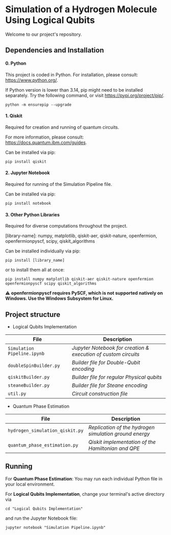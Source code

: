 # Simulation of a Hydrogen Molecule Using Logical Qubits

Welcome to our project's repository.



## Dependencies and Installation

#### 0. Python
This project is coded in Python. For installation, please consult: https://www.python.org/.

If Python version is lower than 3.14, pip might need to be installed separately. Try the following command, or visit https://pypi.org/project/pip/.
```
python -m ensurepip --upgrade
```

#### 1. Qiskit
Required for creation and running of quantum circuits.

For more information, please consult: https://docs.quantum.ibm.com/guides.

Can be installed via pip:
```
pip install qiskit
```

#### 2. Jupyter Notebook
Required for running of the Simulation Pipeline file.

Can be installed via pip:
```
pip install notebook
```

#### 3. Other Python Libraries
Required for diverse computations throughout the project.

[library-name]: numpy, matplotlib, qiskit-aer, qiskit-nature, openfermion, openfermionpyscf, scipy, qiskit_algorithms 

Can be installed individually via pip:
```
pip install [library_name]
```
or to install them all at once:
```
pip install numpy matplotlib qiskit-aer qiskit-nature openfermion openfermionpyscf scipy qiskit_algorithms 
```

⚠️ **openfermionpyscf requires PySCF, which is not supported natively on Windows. Use the Windows Subsystem for Linux.**

## Project structure

- Logical Qubits Implementation

| File | Description |
|------|------------|
| `Simulation Pipeline.ipynb` | *Jupyter Notebook for creation & execution of custom circuits* |
| `doubleSpinBuilder.py` | *Builder file for Double-Qubit encoding* |
| `qiskitBuilder.py` | *Builder file for regular Physical qubits* |
| `steaneBuilder.py` | *Builder file for Steane encoding* |
| `util.py` | *Circuit construction file* |

- Quantum Phase Estimation

| File | Description |
|------|------------|
| `hydrogen_simulation_qiskit.py` | *Replication of the hydrogen simulation ground energy* |
| `quantum_phase_estimation.py` | *Qiskit implementation of the Hamiltonian and QPE* |

## Running

For **Quantum Phase Estimation**: You may run each individual Python file in your local environment.

For **Logical Qubits Implementation**, change your terminal's active directory via
```
cd "Logical Qubits Implementation"
```
and run the Jupyter Notebook file:
```
jupyter notebook "Simulation Pipeline.ipynb"
```
